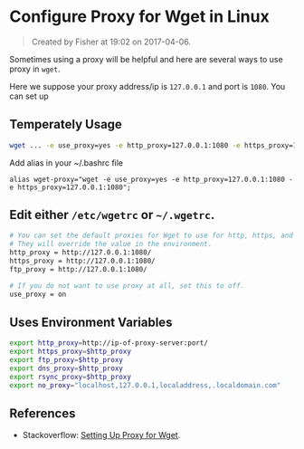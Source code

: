 # Configure Proxy for Wget in Linux

> Created by Fisher at 19:02 on 2017-04-06.

Sometimes using a proxy will be helpful and here are several ways to use proxy in `wget`.

Here we suppose your proxy address/ip is `127.0.0.1` and port is `1080`.
You can set up

## Temperately Usage

```bash
wget ... -e use_proxy=yes -e http_proxy=127.0.0.1:1080 -e https_proxy=127.0.0.1:1080 ...
```

Add alias in your ~/.bashrc file

```
alias wget-proxy="wget -e use_proxy=yes -e http_proxy=127.0.0.1:1080 -e https_proxy=127.0.0.1:1080";
```

## Edit either `/etc/wgetrc` or `~/.wgetrc`.

```bash
# You can set the default proxies for Wget to use for http, https, and ftp.
# They will override the value in the environment.
http_proxy = http://127.0.0.1:1080/
https_proxy = http://127.0.0.1:1080/
ftp_proxy = http://127.0.0.1:1080/

# If you do not want to use proxy at all, set this to off.
use_proxy = on
```

## Uses Environment Variables

```bash
export http_proxy=http://ip-of-proxy-server:port/
export https_proxy=$http_proxy
export ftp_proxy=$http_proxy
export dns_proxy=$http_proxy
export rsync_proxy=$http_proxy
export no_proxy="localhost,127.0.0.1,localaddress,.localdomain.com"
```


## References

- Stackoverflow: [Setting Up Proxy for Wget][stackoverflow-setting-proxy-in-wget].



[stackoverflow-setting-proxy-in-wget]: http://stackoverflow.com/questions/11211705/setting-proxy-in-wget
